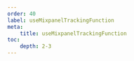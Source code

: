 ```yaml
---
order: 40
label: useMixpanelTrackingFunction
meta:
    title: useMixpanelTrackingFunction
toc:
    depth: 2-3
---
```

